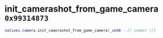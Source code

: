 # init_camerashot_from_game_camera `0x99314873`

```lua
natives.camera.init_camerashot_from_game_camera(_unk0 --[[ number ]])
```